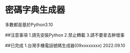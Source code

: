 # 密碼字典生成器
多數都是基於Python3.10

##注意事項
1.請先安裝Python
2.禁止轉載
3.請不要拿去幹壞事

##已完成
1.台灣手機電話號碼生成器(09xxxxxxxx) 2022.09.10

